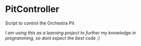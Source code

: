 # PitController
Script to control the Orchestra Pit


*I am using this as a learning project to further my knowledge in programming, so dont expect the best code :)*